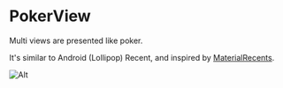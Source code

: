 # PokerView
Multi views are presented like poker.  

It's similar to Android (Lollipop) Recent, and inspired by [MaterialRecents](https://github.com/ZieIony/MaterialRecents).

![Alt](https://github.com/amazingmanthere/PokerView/blob/master/display.gif)

